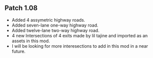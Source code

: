 ## Patch 1.08
* Added 4 assymetric highway roads.
* Added seven-lane one-way highway road.
* Added twelve-lane two-way highway road.
* 4 new Intersections of 4 exits made by lil tajine and imported as an assets in this mod.
* I will be looking for more interesections to add in this mod in a near future.
	